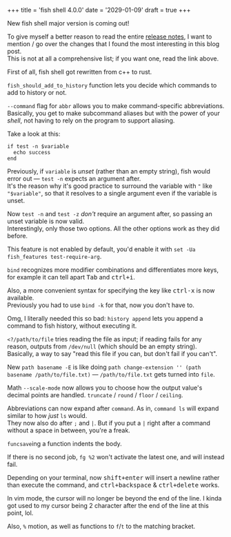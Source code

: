 +++
title = 'fish shell 4.0.0'
date = '2029-01-09'
draft = true
+++

New fish shell major version is coming out!

To give myself a better reason to read the entire [release notes](https://fishshell.com/docs/4.0b1/relnotes.html), I want to mention / go over the changes that I found the most interesting in this blog post. \
This is not at all a comprehensive list; if you want one, read the link above.

First of all, fish shell got rewritten from c++ to rust.

`fish_should_add_to_history` function lets you decide which commands to add to history or not.

`--command` flag for `abbr` allows you to make command-specific abbreviations. Basically, you get to make subcommand aliases but with the power of your *shell*, not having to rely on the program to support aliasing.

Take a look at this:
```fish
if test -n $variable
  echo success
end
```

Previously, if `variable` is *unset* (rather than an empty string), fish would error out — `test -n` expects an argument after. \
It's the reason why it's good practice to surround the variable with `"` like `"$variable"`, so that it resolves to a single argument even if the variable is unset.

Now `test -n` and `test -z` *don't* require an argument after, so passing an unset variable is now valid. \
Interestingly, only those two options. All the other options work as they did before.

This feature is not enabled by default, you'd enable it with `set -Ua fish_features test-require-arg`.

`bind` recognizes more modifier combinations and differentiates more keys, for example it can tell apart <kbd>Tab</kbd> and <kbd>ctrl+i</kbd>.

Also, a more convenient syntax for specifying the key like <kbd>ctrl-x</kbd> is now available. \
Previously you had to use `bind -k` for that, now you don't have to.

Omg, I literally needed this so bad: `history append` lets you append a command to fish history, without executing it.

`<?/path/to/file` tries reading the file as input; if reading fails for any reason, outputs from `/dev/null` (which should be an empty string). \
Basically, a way to say "read this file if you can, but don't fail if you can't".

New `path basename -E` is like doing `path change-extension '' (path basename /path/to/file.txt)` — `/path/to/file.txt` gets turned into `file`.

Math `--scale-mode` now allows you to choose how the output value's decimal points are handled. `truncate` / `round` / `floor` / `ceiling`.

Abbreviations can now expand after `command`. As in, `command ls` will expand similar to how *just* `ls` would. \
They now also do after `;` and `|`. But if you put a `|` right after a command without a space in between, you're a freak.

`funcsave`ing a function indents the body.

If there is no second job, `fg %2` won't activate the latest one, and will instead fail.

Depending on your terminal, now <kbd>shift+enter</kbd> will insert a newline rather than execute the command, and <kbd>ctrl+backspace</kbd> & <kbd>ctrl+delete</kbd> works.

In vim mode, the cursor will no longer be beyond the end of the line. I kinda got used to my cursor being 2 character after the end of the line at this point, lol.

Also, `%` motion, as well as functions to `f`/`t` to the matching bracket.
